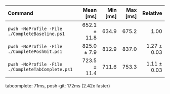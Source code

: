 | Command | Mean [ms] | Min [ms] | Max [ms] | Relative |
|:---|---:|---:|---:|---:|
| `pwsh -NoProfile -File ./CompleteBaseline.ps1` | 652.1 ± 11.8 | 634.9 | 675.2 | 1.00 |
| `pwsh -NoProfile -File ./CompletePoshGit.ps1` | 825.0 ± 7.9 | 812.9 | 837.0 | 1.27 ± 0.03 |
| `pwsh -NoProfile -File ./CompleteTabComplete.ps1` | 723.5 ± 11.4 | 711.6 | 753.3 | 1.11 ± 0.03 |
tabcomplete: 71ms, posh-git: 172ms (2.42x faster)
